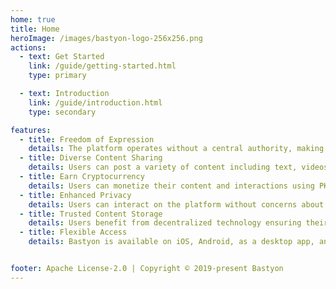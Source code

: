 ```yaml
---
home: true
title: Home
heroImage: /images/bastyon-logo-256x256.png
actions:
  - text: Get Started
    link: /guide/getting-started.html
    type: primary

  - text: Introduction
    link: /guide/introduction.html
    type: secondary

features:
  - title: Freedom of Expression
    details: The platform operates without a central authority, making it resistant to traditional censorship methods.
  - title: Diverse Content Sharing
    details: Users can post a variety of content including text, videos, and long-form blogs with minimal restrictions.
  - title: Earn Cryptocurrency
    details: Users can monetize their content and interactions using PKOIN, Bastyon's native cryptocurrency.
  - title: Enhanced Privacy
    details: Users can interact on the platform without concerns about their personal data being collected or sold. 
  - title: Trusted Content Storage
    details: Users benefit from decentralized technology ensuring their content remains unaltered and accessible.
  - title: Flexible Access
    details: Bastyon is available on iOS, Android, as a desktop app, and as a web app via web most web browsers.


footer: Apache License-2.0 | Copyright © 2019-present Bastyon
---
```

